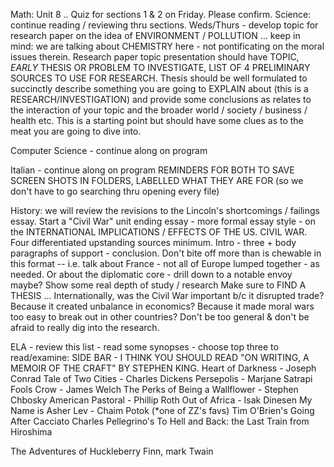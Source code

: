 Math: 
Unit 8 .. Quiz for sections 1 & 2 on Friday. Please confirm. 
Science: continue reading / reviewing thru sections. 
Weds/Thurs - develop topic for research paper on the idea of ENVIRONMENT / POLLUTION ... keep in mind: we are talking about CHEMISTRY  here - not pontificating on the  moral issues therein.  Research paper topic presentation should have TOPIC, *EARLY* THESIS OR PROBLEM TO INVESTIGATE, LIST OF 4 PRELIMINARY SOURCES TO USE FOR RESEARCH.  Thesis should be well formulated to succinctly describe something you are going to EXPLAIN about (this is a RESEARCH/INVESTIGATION) and provide some conclusions as relates to the interaction of your topic and the broader world / society / business / health etc. 
This is a starting point but should have some clues as to the meat you are going to dive into. 

 Computer Science - continue along on program

Italian - continue along on program REMINDERS FOR BOTH TO SAVE SCREEN SHOTS IN FOLDERS, LABELLED WHAT THEY ARE FOR (so we don't have to go searching thru opening every file) 

History:  we will review the revisions to the Lincoln's shortcomings / failings essay. 
Start a "Civil War" unit ending essay - more formal essay style - on the INTERNATIONAL IMPLICATIONS / EFFECTS OF THE US. CIVIL WAR.  Four differentiated upstanding sources minimum. Intro - three + body paragraphs of support - conclusion. 
Don't bite off more than is chewable in this format -- i.e. talk about France - not all of Europe lumped together - as needed.  Or about the diplomatic core - drill down to a notable envoy maybe? Show some real depth of study / research 
Make sure to FIND A THESIS ... Internationally, was the Civil War important b/c it disrupted trade? Because it created unbalance in economics? Because it made moral wars too easy to break out in other countries? Don't be too general & don't be afraid to really dig into the research. 

ELA - review this list - read some synopses - choose top three to read/examine: 
SIDE BAR - I THINK YOU SHOULD READ "ON WRITING, A MEMOIR OF THE CRAFT" BY STEPHEN KING.
Heart of Darkness - Joseph Conrad
Tale of Two Cities - Charles Dickens
Persepolis - Marjane Satrapi
Fools Crow - James Welch
The Perks of Being a Wallflower - Stephen Chbosky
American Pastoral - Phillip Roth 
Out of Africa - Isak Dinesen 
My Name is Asher Lev - Chaim Potok (*one of ZZ's favs)
Tim O'Brien's Going After Cacciato
Charles Pellegrino's To Hell and Back: the Last Train from Hiroshima

The Adventures of Huckleberry Finn, mark Twain

